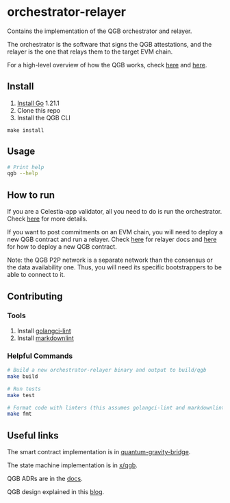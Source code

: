 # orchestrator-relayer

Contains the implementation of the QGB orchestrator and relayer.

The orchestrator is the software that signs the QGB attestations, and the relayer is the one that relays them to the target EVM chain.

For a high-level overview of how the QGB works, check [here](https://github.com/celestiaorg/quantum-gravity-bridge/tree/76efeca0be1a17d32ef633c0fdbd3c8f5e4cc53f#how-it-works) and [here](https://blog.celestia.org/celestiums/).

## Install

1. [Install Go](https://go.dev/doc/install) 1.21.1
2. Clone this repo
3. Install the QGB CLI

 ```shell
make install
```

## Usage

```sh
# Print help
qgb --help
```

## How to run

If you are a Celestia-app validator, all you need to do is run the orchestrator. Check [here](https://github.com/celestiaorg/orchestrator-relayer/blob/main/docs/orchestrator.md) for more details.

If you want to post commitments on an EVM chain, you will need to deploy a new QGB contract and run a relayer. Check [here](https://github.com/celestiaorg/orchestrator-relayer/blob/main/docs/relayer.md) for relayer docs and [here](https://github.com/celestiaorg/orchestrator-relayer/blob/main/docs/deploy.md) for how to deploy a new QGB contract.

Note: the QGB P2P network is a separate network than the consensus or the data availability one. Thus, you will need its specific bootstrappers to be able to connect to it.

## Contributing

### Tools

1. Install [golangci-lint](https://golangci-lint.run/usage/install/)
2. Install [markdownlint](https://github.com/DavidAnson/markdownlint)

### Helpful Commands

```sh
# Build a new orchestrator-relayer binary and output to build/qgb
make build

# Run tests
make test

# Format code with linters (this assumes golangci-lint and markdownlint are installed)
make fmt
```

## Useful links

The smart contract implementation is in [quantum-gravity-bridge](https://github.com/celestiaorg/quantum-gravity-bridge/).

The state machine implementation is in [x/qgb](https://github.com/celestiaorg/celestia-app/tree/main/x/qgb).

QGB ADRs are in the [docs](https://github.com/celestiaorg/celestia-app/tree/main/docs/architecture).

QGB design explained in this [blog](https://blog.celestia.org/celestiums/).
